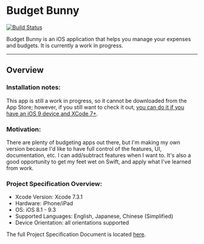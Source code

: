 # Budget Bunny

[![Build Status](https://travis-ci.org/kieferyap/budget-bunny.svg?branch=master)](https://travis-ci.org/kieferyap/budget-bunny)

Budget Bunny is an iOS application that helps you manage your expenses and budgets. It is currently a work in progress.

-----------------------

## Overview

### Installation notes:

This app is still a work in progress, so it cannot be downloaded from the App Store; however, if you still want to check it out, [you can do it if you have an iOS 9 device and XCode 7+](http://bouk.co/blog/sideload-iphone/). 

### Motivation:

There are plenty of budgeting apps out there, but I'm making my own version because I'd like to have full control of the features, UI, documentation, etc. I can add/subtract features when I want to. It's also a good opportunity to get my feet wet on Swift, and apply what I've learned from work.

### Project Specification Overview:

- Xcode Version: Xcode 7.3.1
- Hardware: iPhone/iPad
- OS: iOS 8.1 - 9.3
- Supported Languages: English, Japanese, Chinese (Simplified)
- Device Orientation: all orientations supported

The full Project Specification Document is located [here](https://github.com/kieferyap/budget-bunny/blob/develop/BudgetBunny/Documents/budget-bunny.pdf).
